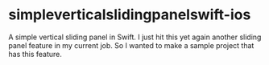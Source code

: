 # simpleverticalslidingpanelswift-ios
A simple vertical sliding panel in Swift. I just hit this yet again another sliding panel feature in my current job. So I wanted to make a sample project that has this feature.
